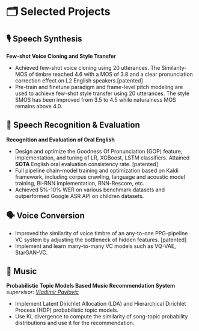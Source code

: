 
# 🗂️️ Selected Projects 
## 🎙 Speech Synthesis


**Few-shot Voice Cloning and Style Transfer**

- Achieved few-shot voice cloning using 20 utterances. The Similarity-MOS of timbre reached 4.6  with a MOS of 3.8 and a clear pronunciation correction effect on L2 English speakers.[patented]
- Pre-train and finetune paradigm and frame-level pitch modeling are used to achieve few-shot style transfer using 20 utterances. The style SMOS has been improved from 3.5 to 4.5 while naturalness MOS remains above 4.0.



## 💬 Speech Recognition & Evaluation
**Recognition and Evaluation of Oral English**
- Design and optimize the Goodness Of Pronunciation (GOP) feature, implementation, and tuning of LR, XGBoost, LSTM classifiers. Attained **SOTA** English oral evaluation consistency rate. [patented]
- Full pipeline chain-model training and optimization based on Kaldi framework, including corpus crawling, language and acoustic model training, Bi-RNN implementation, RNN-Rescore, etc.
- Achieved 5%-10% WER on various benchmark datasets and outperformed Google ASR API on children datasets.

## 🗣️ Voice Conversion
- Improved the similarity of voice timbre of an any-to-one PPG-pipeline VC system by adjusting the bottleneck of hidden features. [patented]
- Implement and learn many-to-many VC models such as VQ-VAE, StarGAN-VC.


## 🎼 Music 

**Probabilistic Topic Models Based Music Recommendation System** *supervisor: [Vladimir Pavlovic](https://www.semanticscholar.org/author/V.-Pavlovic/144658464)* 
- Implement Latent Dirichlet Allocation (LDA) and Hierarchical Dirichlet Process (HDP) probabilistic topic models.
- Use KL divergence to compute the similarity of song-topic probability distributions and use it for the recommendation.